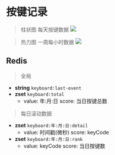 # 按键记录

> 柱状图 每天按键数据
![](https://img-blog.csdnimg.cn/20200908173215731.png)

> 热力图 一周每小时数据
![](https://img-blog.csdnimg.cn/20200908173215775.png)

## Redis
> 全局
- **string** `keyboard:last-event`
- **zset** `keyboard:total`
	- value: 年:月:日 score: 当日按键总数

> 每日滚动数据
- **zset** `keyboard:年:月:日:detail`
	- value: 时间戳(微秒) score: keyCode
- **zset** `keyboard:年:月:日:rank`
	- value: keyCode score: 当日按键数
